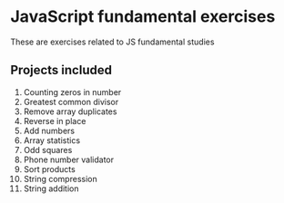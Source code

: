 # JavaScript fundamental exercises
These are exercises related to JS fundamental studies

## Projects included
1. Counting zeros in number
2. Greatest common divisor
3. Remove array duplicates
4. Reverse in place
5. Add numbers
6. Array statistics
7. Odd squares
8. Phone number validator
9. Sort products
10. String compression
11. String addition
